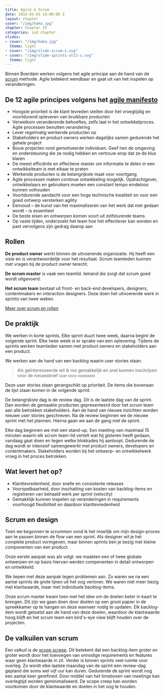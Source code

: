 ```yaml
---
title: Agile & Scrum
date: 2016-03-03 14:00:00 Z
layout: chapter
cover: "/img/haka.jpg"
chapter: Chapter IV
categories: ixd chapter
slides:
- cover: "/img/haka.jpg"
  theme: light
- cover: "/img/slide-scrum-s.svg"
- cover: "/img/slide-sprints-alt2-s.svg"
  theme: light
---
```


Binnen Boerdam werken volgens het agile principe aan de hand van de [scrum](https://en.wikipedia.org/wiki/Scrum_(software_development)) methode. Agile betekent wendbaar en gaat uit van het inspelen op veranderingen.

## De 12 agile principes volgens het [agile manifesto](https://en.wikipedia.org/wiki/Agile_software_development#The_Agile_Manifesto)
 
- Hoogste prioriteit is de klant tevreden stellen door het vroegtijdig en voortdurend opleveren van bruikbare producten
- Verwelkom veranderende behoeftes, zelfs laat in het ontwikkelproces. Agile processen benutten verandering
- Lever regelmatig werkende producten op
- Stakeholders en product owners werken dagelijks samen gedurende het gehele project
- Bouw projecten rond gemotiveerde individuen. Geef hen de omgeving en ondersteuning die ze nodig hebben en vertrouw erop dat ze de klus klaren
- De meest efficiënte en effectieve manier om informatie te delen in een ontwikkelteam is met elkaar te praten
- Werkende producten is de belangrijkste maat voor voortgang
- Agile processen maken continue ontwikkeling mogelijk. Opdrachtgever, ontwikkelaars en gebruikers moeten een constant tempo eindeloos kunnen volhouden
- Voortdurende aandacht voor een hoge technische kwaliteit en voor een goed ontwerp versterken agility
- Eenvoud – de kunst van het maximaliseren van het werk dat niet gedaan wordt – is essentieel
- De beste eisen en ontwerpen komen voort uit zelfsturende teams
- Op vaste tijden, onderzoekt het team hoe het effectiever kan worden en past vervolgens zijn gedrag daarop aan

## Rollen
**De product owner** werkt binnen de uitvoerende organisiatie. Hij heeft een visie en is verantwoordelijk voor het resultaat. Scrum teamleden kunnen met vragen bij de product owner terecht.

**De scrum master** is vaak een teamlid. Iemand die zorgt dat scrum goed wordt uitgevoerd.

**Het scrum team** bestaat uit front- en back-end developers, designers, contentmakers en interaction designers. Deze doen het uitvoerende werk in sprints van twee weken.

[Meer over scrum en rollen](https://www.occhio.nl/blog/scrum-de-teamrollen-product-owner-scrum-master-en-development-team/)

## De praktijk
We werken in korte sprints. Elke sprint duurt twee week, daarna begint de volgende sprint. Elke twee week is er sprake van een oplevering. Tijdens de sprints werken teamleden samen met product owners en stakeholders aan een product.

We werken aan de hand van een backlog waarin user stories staan. 

> Als geïnteresseerde wil ik me gemakkelijk en snel kunnen inschrijven voor de nieuwsbrief
<small>User story voorbeeld</small>

Deze user stories staan gerangschikt op prioriteit. De items die bovenaan de lijst staan komen in de volgende sprint.

De belangrijkste dag is de review dag. Dit is de laatste dag van de sprint. Dan worden de gemaakte producten gepresenteerd door het scrum team aan alle betrokken stakeholders. Aan de hand van nieuwe inzichten worden nieuwe user stories geschreven. Na de review beginnen we de nieuwe sprint met het plannen. Hierna gaan we aan de gang met de sprint. 

Elke dag beginnen we met een stand-up. Een meeting van maximaal 15 minuten waarin elk scrum team-lid vertelt wat hij gisteren heeft gedaan, vandaag gaat doen en tegen welke blokkades hij aanloopt. Gedurende de dag wordt er intensief samengewerkt met product owners, developers en contentmakers. Stakeholders worden bij het ontwerp- en ontwikkelwerk vroeg in het proces betrokken.

## Wat levert het op?
- Klanttevredenheid, door snelle en consistente releases
- Voorspelbaarheid, door inschatting van kosten van backlog-items en registreren van behaald werk per sprint (velocity)
- Gemakklijk kunnen inspelen op veranderingen in requirements voorhoogd flexibiliteit en daardoor klanttevredenheid

## Scrum en design
Toen we begonnen te _scrummen_ vond ik het moeilijk om mijn design-proces aan te passen binnen de flow van een sprint. Als designer wil je het complete product vormgeven, maar binnen sprints ben je bezig met kleine componenten van een product.

Onze eerste aanpak was als volgt: we maakten een of twee globale ontwerpen en op basis hiervan werden compenenten in detail ontworpen en ontwikkeld.

We liepen met deze aanpak tegen problemen aan. Zo waren we na een aantal sprints de grote lijnen uit het oog verloren. We waren niet meer bezig met klantwaarde, maar met individuele backlog-items.

Onze scrum master kwam toen met het idee om de doelen beter in kaart te brengen. Dit zijn we gaan doen door doelen op een groot papier in de spreekkamer op te hangen en deze wanneer nodig te updaten. Elk backlog-item wordt getoetst aan de hand van deze doelen, waardoor de klantwaarde hoog blijft en het scrum team een bird's-eye view blijft houden over de projecten.

## De valkuilen van scrum
Een valkuil is de [scope screep](https://en.wikipedia.org/wiki/Scope_creep). Dit betekent dat een backlog-item groter en groter wordt door het toevoegen van onnodige requirements en features waar geen klantwaarde in zit. Verder is binnen sprints veel ruimte voor overleg. Zo wordt elke laatste maandag van de sprint een review-dag gepland die soms wel vijf uur kan duren. Gedurende de sprint wordt nog een aantal keer gerefined. Door middel van het timeboxen van meetings kan overlegtijd worden geminimaliseerd. De scope creep kan worden voorkomen door de klantwaarde en doelen in het oog te houden.